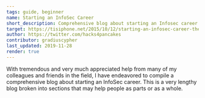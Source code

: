 ```yaml
---
tags: guide, beginner
name: Starting an InfoSec Career
short_description: Comprehensive blog about starting an Infosec career.
target: https://tisiphone.net/2015/10/12/starting-an-infosec-career-the-megamix-chapters-1-3/
author: https://twitter.com/hacks4pancakes
contributor: gradiuscypher
last_updated: 2019-11-28
render: true
---
```


With tremendous and very much appreciated help from many of my colleagues and friends in the field, I have endeavored to compile a comprehensive blog about starting an InfoSec career. This is a very lengthy blog broken into sections that may help people as parts or as a whole.